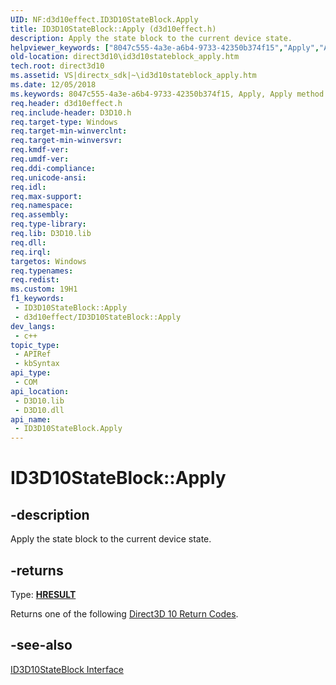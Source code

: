 ```yaml
---
UID: NF:d3d10effect.ID3D10StateBlock.Apply
title: ID3D10StateBlock::Apply (d3d10effect.h)
description: Apply the state block to the current device state.
helpviewer_keywords: ["8047c555-4a3e-a6b4-9733-42350b374f15","Apply","Apply method [Direct3D 10]","Apply method [Direct3D 10]","ID3D10StateBlock interface","ID3D10StateBlock interface [Direct3D 10]","Apply method","ID3D10StateBlock.Apply","ID3D10StateBlock::Apply","d3d10effect/ID3D10StateBlock::Apply","direct3d10.id3d10stateblock_apply"]
old-location: direct3d10\id3d10stateblock_apply.htm
tech.root: direct3d10
ms.assetid: VS|directx_sdk|~\id3d10stateblock_apply.htm
ms.date: 12/05/2018
ms.keywords: 8047c555-4a3e-a6b4-9733-42350b374f15, Apply, Apply method [Direct3D 10], Apply method [Direct3D 10],ID3D10StateBlock interface, ID3D10StateBlock interface [Direct3D 10],Apply method, ID3D10StateBlock.Apply, ID3D10StateBlock::Apply, d3d10effect/ID3D10StateBlock::Apply, direct3d10.id3d10stateblock_apply
req.header: d3d10effect.h
req.include-header: D3D10.h
req.target-type: Windows
req.target-min-winverclnt: 
req.target-min-winversvr: 
req.kmdf-ver: 
req.umdf-ver: 
req.ddi-compliance: 
req.unicode-ansi: 
req.idl: 
req.max-support: 
req.namespace: 
req.assembly: 
req.type-library: 
req.lib: D3D10.lib
req.dll: 
req.irql: 
targetos: Windows
req.typenames: 
req.redist: 
ms.custom: 19H1
f1_keywords:
 - ID3D10StateBlock::Apply
 - d3d10effect/ID3D10StateBlock::Apply
dev_langs:
 - c++
topic_type:
 - APIRef
 - kbSyntax
api_type:
 - COM
api_location:
 - D3D10.lib
 - D3D10.dll
api_name:
 - ID3D10StateBlock.Apply
---
```


# ID3D10StateBlock::Apply


## -description

Apply the state block to the current device state.



## -returns

Type: <b><a href="/windows/win32/com/structure-of-com-error-codes">HRESULT</a></b>

Returns one of the following <a href="/windows/desktop/direct3d10/d3d10-graphics-reference-returnvalues">Direct3D 10 Return Codes</a>.

## -see-also

<a href="/windows/desktop/api/d3d10effect/nn-d3d10effect-id3d10stateblock">ID3D10StateBlock Interface</a>
